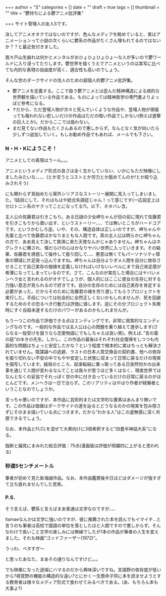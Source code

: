 +++
author = "S"
categories = []
date = ""
draft = true
tags = []
thumbnail = ""
title = "鬱持ちによる鬱アニメ批評集"

+++
サイト管理人の友人Sです。

決してアニメオタクではないのですが、色んなメディアを眺めていると、実はアニメーションって小説の次くらいに鬱系の作品がたくさん埋もれてるのではないか？？と最近気付きました。

我々戸山生崩れは何かとメンタルがおひょひょひょひょ～な人が多いので鬱ワールドに入り浸ってたりします。鬱世界を描くうえでアニメというのは実写に比べても内的な表現の自由度が高く、適合性も高いのでしょう。

そんな世のダークサイドの住人のための超個人的鬱アニメ批評集。

* 鬱アニメを定義する。ここで扱う鬱アニメとは歪んだ精神構造による病的な世界観を描いている作品である。ものによっては精神医学の専門書よりよっぽど参考になる。
* ↑だから、ただ登場人物が次々と死んでいくような作品や、登場人物が頑張っても報われない悲しいだけの作品はただの暗い作品でしかない(例えば進撃の巨人とか)。だからここでは扱わない。
* まだ見てない作品もたくさんあるので悪しからず。なんとなく気が向いたら少しずつ追加していく。もしお勧め作品でもあれば、メールでも下さい。

### N・H・Kにようこそ！

アニメとしての表現はうーん。。。

アニメというメディア形式の良さは全く生かしていない、いかにもただ映像にしましたみたいな、、、、(とか言うとコストとか労力とか舐めてんのか!とか殴り込みされそう)

にも関わらず見始めたら案外シリアスなストーリー展開に見入ってしまいました。1話目にして、それはもはや統合失調症じゃん！って感じです(一応設定上はセロトニン系のヤクってことになってる?)。以下、ネタバレ含。

主人公の佐藤君は引きこもり。ある日謎の少女岬ちゃんが目の前に現れて佐藤君を引きこもりから救い出す、というストーリー、、、では無いところがハードコアです。というかむしろ逆。いや、その、構造自体は正しいのですが、岬ちゃんや先輩と比べて佐藤君はかなりまともな人間です。真の主人公は明らかに岬ちゃんの方で、ああ見えて決して救済に来た天使なんかじゃありません。岬ちゃんはネグレクトに曝され、傷だらけの心はかなりヤバい世界に入っていきます。その結果、佐藤君を誘惑して操作して振り回して、、、悪意は無くてもパーソナリティ障害の領域に片足突っ込んでますね。岬ちゃんは自分よりダメ人間を自分に依存させることで自己実存の価値を定義しなければいけないレベルにまで自己肯定感が希薄になってしまっているのです。さて、こんなのが実在した場合にはヤバいメンヘラ女と言われるのがオチでしょうが、個人的にはここに彼女の生存に対する力強い意志が見られるので好きです。自分の生存のためには自己実存を肯定する必要があった。だからそのために佐藤君の魂を売り渡してもらうプロジェクトを実行した。手段については社会的に全然正しくないかもしれませんが、死を回避するためのその恐るべき行動力は評価に値します。逆にその分プロジェクト失敗時にすぐ自殺未遂するだけのパワーがあるのかもしれませんが。

もう一つこの作品で評価できる点はエンディングです。非常に現実的なエンディングなのです。一般的な作品では主人公は心の問題を乗り越えて進歩します(さらなる一般受けを狙うなら恋愛物語にでもしちゃえば良い笑)。例えば、”言の葉の庭”のゆきの先生。しかし、この作品の最後はそれぞれ社会復帰をしつつも内面的な問題はちょっと安定したかな？という程度で根本的に実はちっとも解決されていません。陰謀論への逃避、ラストの日本人質交換会の契約書、他への依存を振り切れない不安の中でもやや安定した状態に収まって日常に戻るだけの現実を描写しています。結局のところ、起承転結に乗っ取ってある日突然何かの出来事を通じて人間が変わるなんてことは我々が思うほど多くはなく、現実世界ではなんとなくの妥協でそれっぽく世の中に付き合っているだけの日常に戻るのがほとんどです。メンヘラは一日で治らず。このリアリティはやはり作者が経験者ということなのでしょうか。

言っちゃ悪いのですが、本作品に芸術的または文学的な要素はあんまり無いです。この作品は価値はダークサイドの道を辿るとどうなるのかの現実を包み隠さずにそのまま描いている点につきます。だから”わかる人”はこの虚無感に深く共感できるでしょう。

なお、本作品とFLCLを混ぜて大衆向けに3倍希釈すると”四畳半神話大系”になる。

独断と偏見にまみれた総合評価：75点(漫画版は評価が飛躍的に上がると思われる)

### 秒速5センチメートル

筆者が初めて見た新海誠作品。なお、本作品鑑賞後半日ほどはダメージが強すぎて立ち直れませんでした苦笑。

### P.S.

そう言えば、鬱系と言えばまあ普通は文学なのですが、、、

itamaeなんかは文学に強いのですが、彼に推薦された本を読んでもイマイチ…と言うのも筆者は高校で国語の単位を落としたほど人間ですので悪しからず。そんなわけで長いこと文学の楽しみには無縁でしたが1本の作品が筆者の人生を変えました。それも映画”ゴッドファーザー(1972)”。

うっわ、ベタすぎ～

と思ったあなた、まあその通りなんですけど。。。

でも映像になった途端にハマるのだから興味深いですね。言語野の依存度が低いから?視覚野の機能の構造的な違い?とにかく一生懸命子供に本を読ませようとする教育者は様々なメディア形式で食わせてみるべきである。(あ、もちろん本も大事よ?)